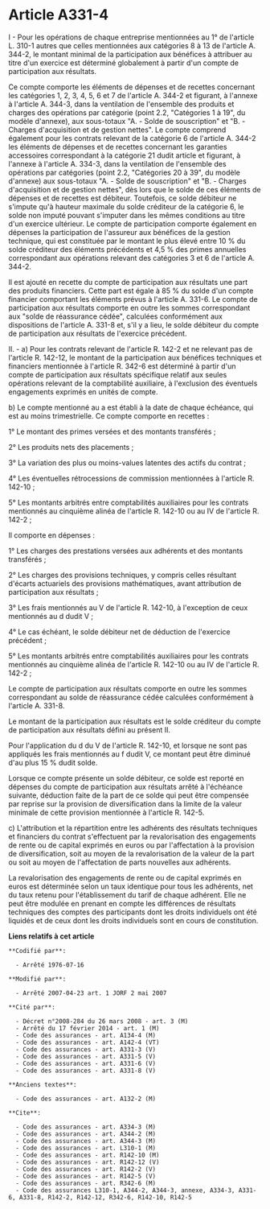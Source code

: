 # Article A331-4

I - Pour les opérations de chaque entreprise mentionnées au 1° de l'article L. 310-1 autres que celles mentionnées aux
catégories 8 à 13 de l'article A. 344-2, le montant minimal de la participation aux bénéfices à attribuer au titre d'un
exercice est déterminé globalement à partir d'un compte de participation aux résultats.

Ce compte comporte les éléments de dépenses et de recettes concernant les catégories 1, 2, 3, 4, 5, 6 et 7 de l'article A.
344-2 et figurant, à l'annexe à l'article A. 344-3, dans la ventilation de l'ensemble des produits et charges des opérations
par catégorie (point 2.2, "Catégories 1 à 19", du modèle d'annexe), aux sous-totaux "A. - Solde de souscription" et "B. -
Charges d'acquisition et de gestion nettes". Le compte comprend également pour les contrats relevant de la catégorie 6 de
l'article A. 344-2 les éléments de dépenses et de recettes concernant les garanties accessoires correspondant à la catégorie
21 dudit article et figurant, à l'annexe à l'article A. 334-3, dans la ventilation de l'ensemble des opérations par
catégories (point 2.2, "Catégories 20 à 39", du modèle d'annexe) aux sous-totaux "A. - Solde de souscription" et "B. -
Charges d'acquisition et de gestion nettes", dès lors que le solde de ces éléments de dépenses et de recettes est débiteur.
Toutefois, ce solde débiteur ne s'impute qu'à hauteur maximale du solde créditeur de la catégorie 6, le solde non imputé
pouvant s'imputer dans les mêmes conditions au titre d'un exercice ultérieur. Le compte de participation comporte également
en dépenses la participation de l'assureur aux bénéfices de la gestion technique, qui est constituée par le montant le plus
élevé entre 10 % du solde créditeur des éléments précédents et 4,5 % des primes annuelles correspondant aux opérations
relevant des catégories 3 et 6 de l'article A. 344-2.

Il est ajouté en recette du compte de participation aux résultats une part des produits financiers. Cette part est égale à 85
% du solde d'un compte financier comportant les éléments prévus à l'article A. 331-6. Le compte de participation aux
résultats comporte en outre les sommes correspondant aux "solde de réassurance cédée", calculées conformément aux
dispositions de l'article A. 331-8 et, s'il y a lieu, le solde débiteur du compte de participation aux résultats de
l'exercice précédent.

II. - a) Pour les contrats relevant de l'article R. 142-2 et ne relevant pas de l'article R. 142-12, le montant de la
participation aux bénéfices techniques et financiers mentionnée à l'article R. 342-6 est déterminé à partir d'un compte de
participation aux résultats spécifique relatif aux seules opérations relevant de la comptabilité auxiliaire, à l'exclusion
des éventuels engagements exprimés en unités de compte.

b) Le compte mentionné au a est établi à la date de chaque échéance, qui est au moins trimestrielle. Ce compte comporte en
recettes :

1° Le montant des primes versées et des montants transférés ;

2° Les produits nets des placements ;

3° La variation des plus ou moins-values latentes des actifs du contrat ;

4° Les éventuelles rétrocessions de commission mentionnées à l'article R. 142-10 ;

5° Les montants arbitrés entre comptabilités auxiliaires pour les contrats mentionnés au cinquième alinéa de l'article R.
142-10 ou au IV de l'article R. 142-2 ;

Il comporte en dépenses :

1° Les charges des prestations versées aux adhérents et des montants transférés ;

2° Les charges des provisions techniques, y compris celles résultant d'écarts actuariels des provisions mathématiques, avant
attribution de participation aux résultats ;

3° Les frais mentionnés au V de l'article R. 142-10, à l'exception de ceux mentionnés au d dudit V ;

4° Le cas échéant, le solde débiteur net de déduction de l'exercice précédent ;

5° Les montants arbitrés entre comptabilités auxiliaires pour les contrats mentionnés au cinquième alinéa de l'article R.
142-10 ou au IV de l'article R. 142-2 ;

Le compte de participation aux résultats comporte en outre les sommes correspondant au solde de réassurance cédée calculées
conformément à l'article A. 331-8.

Le montant de la participation aux résultats est le solde créditeur du compte de participation aux résultats défini au
présent II.

Pour l'application du d du V de l'article R. 142-10, et lorsque ne sont pas appliqués les frais mentionnés au f dudit V, ce
montant peut être diminué d'au plus 15 % dudit solde.

Lorsque ce compte présente un solde débiteur, ce solde est reporté en dépenses du compte de participation aux résultats
arrêté à l'échéance suivante, déduction faite de la part de ce solde qui peut être compensée par reprise sur la provision de
diversification dans la limite de la valeur minimale de cette provision mentionnée à l'article R. 142-5.

c) L'attribution et la répartition entre les adhérents des résultats techniques et financiers du contrat s'effectuent par la
revalorisation des engagements de rente ou de capital exprimés en euros ou par l'affectation à la provision de
diversification, soit au moyen de la revalorisation de la valeur de la part ou soit au moyen de l'affectation de parts
nouvelles aux adhérents.

La revalorisation des engagements de rente ou de capital exprimés en euros est déterminée selon un taux identique pour tous
les adhérents, net du taux retenu pour l'établissement du tarif de chaque adhérent. Elle ne peut être modulée en prenant en
compte les différences de résultats techniques des comptes des participants dont les droits individuels ont été liquidés et
de ceux dont les droits individuels sont en cours de constitution.

**Liens relatifs à cet article**

	**Codifié par**:

	  - Arrêté 1976-07-16

	**Modifié par**:

	  - Arrêté 2007-04-23 art. 1 JORF 2 mai 2007

	**Cité par**:

	  - Décret n°2008-284 du 26 mars 2008 - art. 3 (M)
	  - Arrêté du 17 février 2014 - art. 1 (M)
	  - Code des assurances - art. A134-4 (M)
	  - Code des assurances - art. A142-4 (VT)
	  - Code des assurances - art. A331-3 (V)
	  - Code des assurances - art. A331-5 (V)
	  - Code des assurances - art. A331-6 (V)
	  - Code des assurances - art. A331-8 (V)

	**Anciens textes**:

	  - Code des assurances - art. A132-2 (M)

	**Cite**:

	  - Code des assurances - art. A334-3 (M)
	  - Code des assurances - art. A344-2 (M)
	  - Code des assurances - art. A344-3 (M)
	  - Code des assurances - art. L310-1 (M)
	  - Code des assurances - art. R142-10 (M)
	  - Code des assurances - art. R142-12 (V)
	  - Code des assurances - art. R142-2 (V)
	  - Code des assurances - art. R142-5 (V)
	  - Code des assurances - art. R342-6 (M)
	  - Code des assurances L310-1, A344-2, A344-3, annexe, A334-3, A331-6, A331-8, R142-2, R142-12, R342-6, R142-10, R142-5
